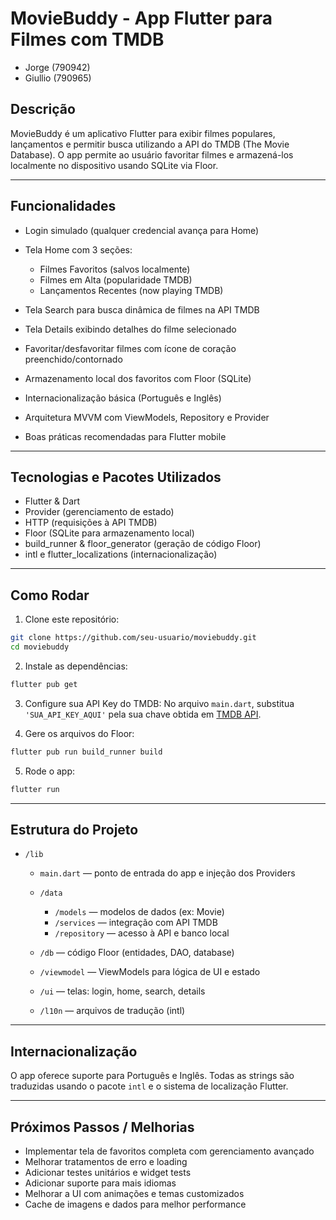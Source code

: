 # MovieBuddy - App Flutter para Filmes com TMDB

- Jorge (790942)
- Giullio (790965)

## Descrição

MovieBuddy é um aplicativo Flutter para exibir filmes populares, lançamentos e permitir busca utilizando a API do TMDB (The Movie Database).
O app permite ao usuário favoritar filmes e armazená-los localmente no dispositivo usando SQLite via Floor.

---

## Funcionalidades

* Login simulado (qualquer credencial avança para Home)
* Tela Home com 3 seções:

  * Filmes Favoritos (salvos localmente)
  * Filmes em Alta (popularidade TMDB)
  * Lançamentos Recentes (now playing TMDB)
* Tela Search para busca dinâmica de filmes na API TMDB
* Tela Details exibindo detalhes do filme selecionado
* Favoritar/desfavoritar filmes com ícone de coração preenchido/contornado
* Armazenamento local dos favoritos com Floor (SQLite)
* Internacionalização básica (Português e Inglês)
* Arquitetura MVVM com ViewModels, Repository e Provider
* Boas práticas recomendadas para Flutter mobile

---

## Tecnologias e Pacotes Utilizados

* Flutter & Dart
* Provider (gerenciamento de estado)
* HTTP (requisições à API TMDB)
* Floor (SQLite para armazenamento local)
* build\_runner & floor\_generator (geração de código Floor)
* intl e flutter\_localizations (internacionalização)

---

## Como Rodar

1. Clone este repositório:

```bash
git clone https://github.com/seu-usuario/moviebuddy.git
cd moviebuddy
```

2. Instale as dependências:

```bash
flutter pub get
```

3. Configure sua API Key do TMDB:
   No arquivo `main.dart`, substitua `'SUA_API_KEY_AQUI'` pela sua chave obtida em [TMDB API](https://www.themoviedb.org/settings/api).

4. Gere os arquivos do Floor:

```bash
flutter pub run build_runner build
```

5. Rode o app:

```bash
flutter run
```

---

## Estrutura do Projeto

* `/lib`

  * `main.dart` — ponto de entrada do app e injeção dos Providers
  * `/data`

    * `/models` — modelos de dados (ex: Movie)
    * `/services` — integração com API TMDB
    * `/repository` — acesso à API e banco local
  * `/db` — código Floor (entidades, DAO, database)
  * `/viewmodel` — ViewModels para lógica de UI e estado
  * `/ui` — telas: login, home, search, details
  * `/l10n` — arquivos de tradução (intl)

---

## Internacionalização

O app oferece suporte para Português e Inglês.
Todas as strings são traduzidas usando o pacote `intl` e o sistema de localização Flutter.

---

## Próximos Passos / Melhorias

* Implementar tela de favoritos completa com gerenciamento avançado
* Melhorar tratamentos de erro e loading
* Adicionar testes unitários e widget tests
* Adicionar suporte para mais idiomas
* Melhorar a UI com animações e temas customizados
* Cache de imagens e dados para melhor performance
